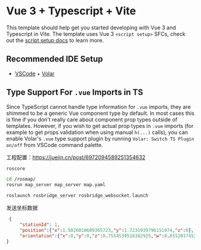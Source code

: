 # Vue 3 + Typescript + Vite

This template should help get you started developing with Vue 3 and Typescript in Vite. The template uses Vue 3 `<script setup>` SFCs, check out the [script setup docs](https://v3.vuejs.org/api/sfc-script-setup.html#sfc-script-setup) to learn more.

## Recommended IDE Setup

- [VSCode](https://code.visualstudio.com/) + [Volar](https://marketplace.visualstudio.com/items?itemName=johnsoncodehk.volar)

## Type Support For `.vue` Imports in TS

Since TypeScript cannot handle type information for `.vue` imports, they are shimmed to be a generic Vue component type by default. In most cases this is fine if you don't really care about component prop types outside of templates. However, if you wish to get actual prop types in `.vue` imports (for example to get props validation when using manual `h(...)` calls), you can enable Volar's `.vue` type support plugin by running `Volar: Switch TS Plugin on/off` from VSCode command palette.

工程配置：https://juejin.cn/post/6972094589251354632

```bash
roscore

cd /rosmap/
rosrun map_server map_server map.yaml

roslaunch rosbridge_server rosbridge_websocket.launch
```

发送坐标数据
```json
 {
     "stationId": 1,
     "position":{"x":1.5026010609365723,"y":1.7231939796151974,"z":0},
     "orientation":{"x":0,"y":0,"z":0.7554539516382925,"w":0.6552017452312595}
}
```